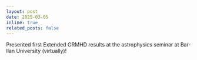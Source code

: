 ```yaml
---
layout: post
date: 2025-03-05
inline: true
related_posts: false
---
```


Presented first Extended GRMHD results at the astrophysics seminar at Bar-Ilan University (virtually)!